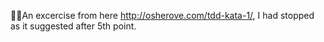 An excercise from here http://osherove.com/tdd-kata-1/, I had stopped as it suggested after 5th point.
